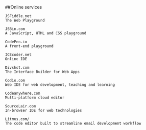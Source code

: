 ##Online services

    JSFiddle.net
    The Web Playground

    JSBin.com
    A JavaScript, HTML and CSS playground

    CodePen.io
    A front-end playground

    ICEcoder.net
    Online IDE

    Divshot.com
    The Interface Builder for Web Apps

    Codio.com
    Web IDE for web development, teaching and learning

    Codeanywhere.com
    Multi-platform cloud editor

    SourceLair.com
    In-browser IDE for web technologies

    Litmus.com/
    The code editor built to streamline email development workflow
